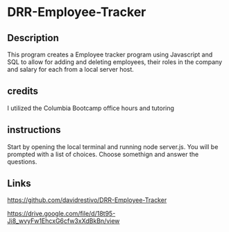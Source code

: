 # DRR-Employee-Tracker

## Description
This program creates a Employee tracker program using Javascript and SQL to allow for adding and deleting employees, their roles in the company and salary for each from a local server host.

## credits
I utilized the Columbia Bootcamp office hours and tutoring

## instructions
Start by opening the local terminal and running node server.js. You will be prompted with a list of choices. Choose somethign and answer the questions.

## Links

https://github.com/davidrestivo/DRR-Employee-Tracker

https://drive.google.com/file/d/18t95-Ji8_wvyFw1EhcxG6cfw3xXdBkBn/view



